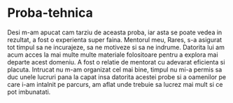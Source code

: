 # Proba-tehnica
Desi m-am apucat cam tarziu de aceasta proba, iar asta se poate vedea in rezultat, a fost o experienta super faina. Mentorul meu, Rares, s-a asigurat tot timpul sa ne incurajeze, sa ne motiveze si sa ne indrume. Datorita lui am acum acces la mai multe multe materiale folositoare pentru a explora mai departe acest domeniu. A fost o relatie de mentorat cu adevarat eficienta si placuta. Intrucat nu m-am organizat cel mai bine, timpul nu mi-a permis sa duc unele lucruri pana la capat insa datorita acestei probe si a oamenilor pe care i-am intalnit pe parcurs, am aflat unde trebuie sa lucrez mai mult si ce pot imbunatati.
